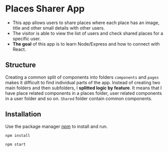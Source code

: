 # Places Sharer App

- This app allows users to share places where each place has an image, title and other small details with other users.
- The visitor is able to view the list of users and check shared places for a specific user.
- **The goal** of this app is to learn Node/Express and how to connect with React.

## Structure

Creating a common split of components into folders `components` and `pages` makes it difficult to find individual parts of the app. Instead of creating two main folders and then subfolders, I **splitted logic by feature**. It means that I have place related components in a places folder, user related components in a user folder and so on. `Shared` folder contain common components.

## Installation

Use the package manager [npm](https://docs.npmjs.com/cli/v8/commands/npm-install) to install and run.

```bash
npm install

npm start
```
